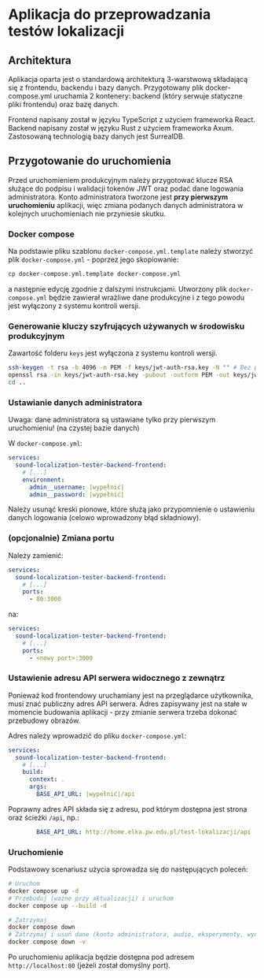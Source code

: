 # Aplikacja do przeprowadzania testów lokalizacji

## Architektura

Aplikacja oparta jest o standardową architekturą 3-warstwową składającą się z frontendu, backendu i bazy danych.
Przygotowany plik docker-compose.yml uruchamia 2 kontenery: backend (który serwuje statyczne pliki frontendu) oraz bazę danych.

Frontend napisany został w języku TypeScript z użyciem frameworka React.
Backend napisany został w języku Rust z użyciem frameworka Axum.
Zastosowaną technologią bazy danych jest SurrealDB.

## Przygotowanie do uruchomienia

Przed uruchomieniem produkcyjnym należy przygotować klucze RSA służące do podpisu i walidacji tokenów JWT oraz podać dane logowania administratora.
Konto administratora tworzone jest **przy pierwszym uruchomieniu** aplikacji, więc zmiana podanych danych administratora w kolejnych uruchomieniach nie przyniesie skutku.

### Docker compose

Na podstawie pliku szablonu `docker-compose.yml.template` należy stworzyć plik `docker-compose.yml` - poprzez jego skopiowanie:

```sh
cp docker-compose.yml.template docker-compose.yml
```

a następnie edycję zgodnie z dalszymi instrukcjami.
Utworzony plik `docker-compose.yml` będzie zawierał wrażliwe dane produkcyjne i z tego powodu jest wyłączony z systemu kontroli wersji.

### Generowanie kluczy szyfrujących używanych w środowisku produkcyjnym

Zawartość folderu `keys` jest wyłączona z systemu kontroli wersji.

```sh
ssh-keygen -t rsa -b 4096 -m PEM -f keys/jwt-auth-rsa.key -N "" # Bez passphrase
openssl rsa -in keys/jwt-auth-rsa.key -pubout -outform PEM -out keys/jwt-auth-rsa.key.pub
cd ..
```

### Ustawianie danych administratora

Uwaga: dane administratora są ustawiane tylko przy pierwszym uruchomieniu! (na czystej bazie danych)

W `docker-compose.yml`:

```yaml
services:
  sound-localization-tester-backend-frontend:
    # [...]
    environment:
      admin__username: |wypełnić|
      admin__password: |wypełnić|
```

Należy usunąć kreski pionowe, które służą jako przypomnienie o ustawieniu danych logowania (celowo wprowadzony błąd składniowy).

### (opcjonalnie) Zmiana portu

Należy zamienić:

```yaml
services:
  sound-localization-tester-backend-frontend:
    # [...]
    ports:
      - 80:3000
```

na:

```yaml
services:
  sound-localization-tester-backend-frontend:
    # [...]
    ports:
      - <nowy port>:3000
```

### Ustawienie adresu API serwera widocznego z zewnątrz

Ponieważ kod frontendowy uruchamiany jest na przeglądarce użytkownika, musi znać publiczny adres API serwera.
Adres zapisywany jest na stałe w momencie budowania aplikacji - przy zmianie serwera trzeba dokonać przebudowy obrazów.

Adres należy wprowadzić do pliku `docker-compose.yml`:

```yaml
services:
  sound-localization-tester-backend-frontend:
    # [...]
    build:
      context: .
      args:
        BASE_API_URL: |wypełnić|/api
```

Poprawny adres API składa się z adresu, pod którym dostępna jest strona oraz ścieżki `/api`, np.:

```yaml
        BASE_API_URL: http://home.elka.pw.edu.pl/test-lokalizacji/api
```

### Uruchomienie

Podstawowy scenariusz użycia sprowadza się do następujących poleceń:

```sh
# Uruchom
docker compose up -d
# Przebuduj (ważne przy aktualizacji) i uruchom
docker compose up --build -d

# Zatrzymaj
docker compose down
# Zatrzymaj i usuń dane (konto administratora, audio, eksperymenty, wyniki)
docker compose down -v
```

Po uruchomieniu aplikacja będzie dostępna pod adresem `http://localhost:80` (jeżeli został domyślny port).
